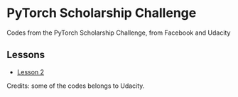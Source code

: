 # PyTorch Scholarship Challenge
Codes from the PyTorch Scholarship Challenge, from Facebook and Udacity

## Lessons
- [Lesson 2](https://github.com/isacmoura/pytorch_scholarship_challenge/tree/master/lesson2)

Credits: some of the codes belongs to Udacity.
